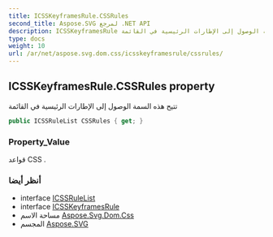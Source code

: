 ```yaml
---
title: ICSSKeyframesRule.CSSRules
second_title: Aspose.SVG لمرجع .NET API
description: ICSSKeyframesRule ملكية. تتيح هذه السمة الوصول إلى الإطارات الرئيسية في القائمة
type: docs
weight: 10
url: /ar/net/aspose.svg.dom.css/icsskeyframesrule/cssrules/
---
```

## ICSSKeyframesRule.CSSRules property

تتيح هذه السمة الوصول إلى الإطارات الرئيسية في القائمة

```csharp
public ICSSRuleList CSSRules { get; }
```

### Property_Value

قواعد CSS .

### أنظر أيضا

* interface [ICSSRuleList](../../icssrulelist/)
* interface [ICSSKeyframesRule](../)
* مساحة الاسم [Aspose.Svg.Dom.Css](../../icsskeyframesrule/)
* المجسم [Aspose.SVG](../../../)


